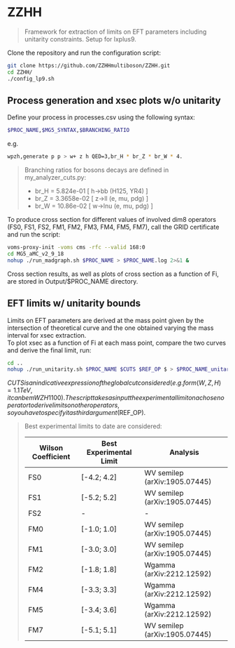 # ZZHH

> Framework for extraction of limits on EFT parameters including unitarity constraints. Setup for lxplus9.

Clone the repository and run the configuration script:

```bash
git clone https://github.com/ZZHHmultiboson/ZZHH.git
cd ZZHH/
./config_lp9.sh
```

## Process generation and xsec plots w/o unitarity

Define your process in processes.csv using the following syntax:

```bash
$PROC_NAME,$MG5_SYNTAX,$BRANCHING_RATIO
```
e.g.

```bash
wpzh,generate p p > w+ z h QED=3,br_H * br_Z * br_W * 4.
```
> Branching ratios for bosons decays are defined in my_analyzer_cuts.py:
> * br_H = 5.824e-01 [ h->bb (H125, YR4) ]  
> * br_Z = 3.3658e-02 [ z->ll (e, mu, pdg) ]  
> * br_W = 10.86e-02 [ w->lnu (e, mu, pdg) ]  

To produce cross section for different values of involved dim8 operators (FS0, FS1, FS2, FM1, FM2, FM3, FM4, FM5, FM7), call the GRID certificate and run the script:

```bash
voms-proxy-init -voms cms -rfc --valid 168:0
cd MG5_aMC_v2_9_18
nohup ./run_madgraph.sh $PROC_NAME > $PROC_NAME.log 2>&1 &
```
Cross section results, as well as plots of cross section as a function of Fi, are stored in Output/$PROC_NAME directory.

## EFT limits w/ unitarity bounds

Limits on EFT parameters are derived at the mass point given by the intersection of theoretical curve and the one obtained varying the mass interval for xsec extraction.  
To plot xsec as a function of Fi at each mass point, compare the two curves and derive the final limit, run:

```bash
cd ..
nohup ./run_unitarity.sh $PROC_NAME $CUTS $REF_OP $ > $PROC_NAME_unitarity.log 2>&1 &
```

$CUTS is an indicative expression of the global cut considered (e.g. for m(W,Z,H)=1.1 TeV, it can be mWZH1100).  The script takes as input the experimental limit on a chosen operator to derive limits on other operators, so you have to specify it as third argument ($REF_OP).  
>Best experimental limits to date are considered:
>
>| Wilson Coefficient | Best Experimental Limit | Analysis                       |
>|--------------------|-------------------------|--------------------------------|
>| FS0                | [-4.2; 4.2]             | WV semilep (arXiv:1905.07445)  |
>| FS1                | [-5.2; 5.2]             | WV semilep (arXiv:1905.07445)  |
>| FS2                | -                       | -                              |
>| FM0                | [-1.0; 1.0]             | WV semilep (arXiv:1905.07445)  |
>| FM1                | [-3.0; 3.0]             | WV semilep (arXiv:1905.07445)  |
>| FM2                | [-1.8; 1.8]             | Wgamma (arXiv:2212.12592)      |
>| FM4                | [-3.3; 3.3]             | Wgamma (arXiv:2212.12592)      |
>| FM5                | [-3.4; 3.6]             | Wgamma (arXiv:2212.12592)      |
>| FM7                | [-5.1; 5.1]             | WV semilep (arXiv:1905.07445)  |
